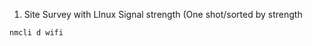 

1. Site Survey with LInux
Signal strength (One shot/sorted by strength
 ```
nmcli d wifi
```


<!--stackedit_data:
eyJoaXN0b3J5IjpbLTEyOTk3NTIxMjFdfQ==
-->